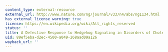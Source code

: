 ```yaml
---
content_type: external-resource
external_url: http://www.nature.com/ng/journal/v33/n4/abs/ng1134.html
has_external_license_warning: true
license: https://en.wikipedia.org/wiki/All_rights_reserved
status: ''
title: A Defective Response to Hedgehog Signaling in Disorders of Cholesterol Biosynthesis
uid: 89ef5eba-d2ec-4500-a049-268aad09a126
wayback_url: ''
---
```


